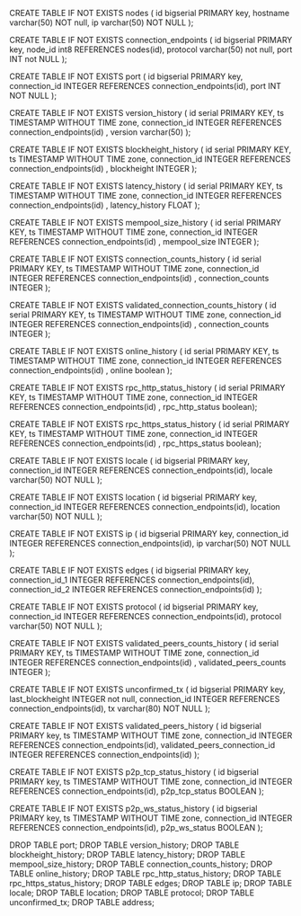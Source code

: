 CREATE TABLE IF NOT EXISTS nodes (
    id bigserial PRIMARY key,
    hostname varchar(50) NOT null,
    ip varchar(50) NOT NULL
);


CREATE TABLE IF NOT EXISTS connection_endpoints (
    id bigserial PRIMARY key,
    node_id int8 REFERENCES nodes(id),
	protocol varchar(50) not null,
	port INT not NULL
);

CREATE TABLE IF NOT EXISTS port (
    id bigserial PRIMARY key,
    connection_id INTEGER REFERENCES connection_endpoints(id),
    port INT NOT NULL
);

CREATE TABLE IF NOT EXISTS version_history (
	id serial PRIMARY KEY, 
	ts TIMESTAMP WITHOUT TIME zone, 
	connection_id INTEGER REFERENCES connection_endpoints(id) , 
	version varchar(50)
);

CREATE TABLE IF NOT EXISTS blockheight_history (
	id serial PRIMARY KEY, 
	ts TIMESTAMP WITHOUT TIME zone, 
	connection_id INTEGER REFERENCES connection_endpoints(id) , 
	blockheight INTEGER
);

CREATE TABLE IF NOT EXISTS latency_history (
	id serial PRIMARY KEY, 
	ts TIMESTAMP WITHOUT TIME zone, 
	connection_id INTEGER REFERENCES connection_endpoints(id) , 
	latency_history FLOAT
);

CREATE TABLE IF NOT EXISTS mempool_size_history (
	id serial PRIMARY KEY, 
	ts TIMESTAMP WITHOUT TIME zone, 
	connection_id INTEGER REFERENCES connection_endpoints(id) , 
	mempool_size INTEGER
);

CREATE TABLE IF NOT EXISTS connection_counts_history (
	id serial PRIMARY KEY, 
	ts TIMESTAMP WITHOUT TIME zone, 
	connection_id INTEGER REFERENCES connection_endpoints(id) , 
	connection_counts INTEGER
);


CREATE TABLE IF NOT EXISTS validated_connection_counts_history (
	id serial PRIMARY KEY, 
	ts TIMESTAMP WITHOUT TIME zone, 
	connection_id INTEGER REFERENCES connection_endpoints(id) , 
	connection_counts INTEGER
);

CREATE TABLE IF NOT EXISTS online_history (
	id serial PRIMARY KEY, 
	ts TIMESTAMP WITHOUT TIME zone, 
	connection_id INTEGER REFERENCES connection_endpoints(id) , 
	online boolean
);

CREATE TABLE IF NOT EXISTS rpc_http_status_history (
	id serial PRIMARY KEY, 
	ts TIMESTAMP WITHOUT TIME zone, 
	connection_id INTEGER REFERENCES connection_endpoints(id) , 
	rpc_http_status boolean);

CREATE TABLE IF NOT EXISTS rpc_https_status_history (
	id serial PRIMARY KEY, 
	ts TIMESTAMP WITHOUT TIME zone, 
	connection_id INTEGER REFERENCES connection_endpoints(id) , 
	rpc_https_status boolean);

CREATE TABLE IF NOT EXISTS locale (
    id bigserial PRIMARY key,
    connection_id INTEGER REFERENCES connection_endpoints(id),
    locale varchar(50) NOT NULL
);

CREATE TABLE IF NOT EXISTS location (
    id bigserial PRIMARY key,
    connection_id INTEGER REFERENCES connection_endpoints(id),
    location varchar(50) NOT NULL
);

CREATE TABLE IF NOT EXISTS ip (
    id bigserial PRIMARY key,
    connection_id INTEGER REFERENCES connection_endpoints(id),
    ip varchar(50) NOT NULL
);

CREATE TABLE IF NOT EXISTS edges (
    id bigserial PRIMARY key,
    connection_id_1 INTEGER REFERENCES connection_endpoints(id),
    connection_id_2 INTEGER REFERENCES connection_endpoints(id)
);

CREATE TABLE IF NOT EXISTS protocol (
    id bigserial PRIMARY key,
    connection_id INTEGER REFERENCES connection_endpoints(id),
    protocol varchar(50) NOT NULL
);

CREATE TABLE IF NOT EXISTS validated_peers_counts_history (
	id serial PRIMARY KEY, 
	ts TIMESTAMP WITHOUT TIME zone, 
	connection_id INTEGER REFERENCES connection_endpoints(id) , 
	validated_peers_counts INTEGER
);

CREATE TABLE IF NOT EXISTS unconfirmed_tx (
    id bigserial PRIMARY key,
    last_blockheight INTEGER not null,
    connection_id INTEGER REFERENCES connection_endpoints(id),
    tx varchar(80) NOT NULL
);

CREATE TABLE IF NOT EXISTS validated_peers_history (
    id bigserial PRIMARY key,
	ts TIMESTAMP WITHOUT TIME zone, 
    connection_id INTEGER REFERENCES connection_endpoints(id),
    validated_peers_connection_id INTEGER REFERENCES connection_endpoints(id)
);

CREATE TABLE IF NOT EXISTS p2p_tcp_status_history (
    id bigserial PRIMARY key,
    ts TIMESTAMP WITHOUT TIME zone, 
    connection_id INTEGER REFERENCES connection_endpoints(id),
    p2p_tcp_status BOOLEAN
);

CREATE TABLE IF NOT EXISTS p2p_ws_status_history (
    id bigserial PRIMARY key,
    ts TIMESTAMP WITHOUT TIME zone, 
    connection_id INTEGER REFERENCES connection_endpoints(id),
    p2p_ws_status BOOLEAN
);

DROP TABLE port;
DROP TABLE version_history;
DROP TABLE blockheight_history;
DROP TABLE latency_history;
DROP TABLE mempool_size_history;
DROP TABLE connection_counts_history;
DROP TABLE online_history;
DROP TABLE rpc_http_status_history;
DROP TABLE rpc_https_status_history;
DROP TABLE edges;
DROP TABLE ip;
DROP TABLE locale;
DROP TABLE location;
DROP TABLE protocol;
DROP TABLE unconfirmed_tx;
DROP TABLE address;